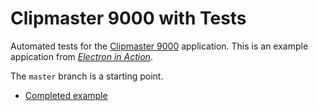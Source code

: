# Clipmaster 9000 with Tests

Automated tests for the [Clipmaster 9000](https://github.com/electron-in-action/clipmaster-9000) application. This is an example appication from [_Electron in Action_](https://bit.ly/electronjs).

The `master` branch is a starting point.

- [Completed example](https://github.com/electron-in-action/clipmaster-9000-spectron/tree/completed-example)